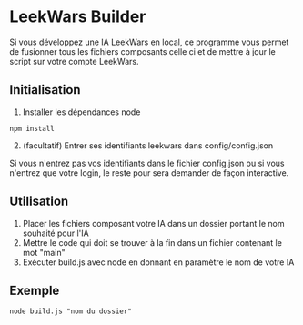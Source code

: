 # LeekWars Builder #

Si vous développez une IA LeekWars en local, ce programme vous permet de fusionner tous les fichiers composants celle ci et de mettre à jour le script sur votre compte LeekWars.

## Initialisation ##

1.  Installer les dépendances node

<code>npm install</code>

2. (facultatif) Entrer ses identifiants leekwars dans config/config.json

Si vous n'entrez pas vos identifiants dans le fichier config.json ou si vous n'entrez que votre login, le reste pour sera demander de façon interactive.

## Utilisation ##

1.  Placer les fichiers composant votre IA dans un dossier portant le nom souhaité pour l'IA
2.  Mettre le code qui doit se trouver à la fin dans un fichier contenant le mot "main"
3.  Exécuter build.js avec node en donnant en paramètre le nom de votre IA

## Exemple ##

<code>node build.js "nom du dossier"</code>